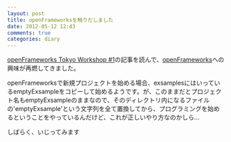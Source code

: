 ```yaml
---
layout: post
title: openFrameworksを触りだしました
date: 2012-05-12 12:43
comments: true
categories: diary
---
```

[openFrameworks Tokyo Workshop #1](http://yoppa.org/blog/3751.html)の記事を読んで、[openFrameworks](http://www.openframeworks.cc/)への興味が再燃してきました。

openFrameworksで新規プロジェクトを始める場合、exsamplesにはいっているemptyExsampleをコピーして始めるようです。が、このままだとプロジェクト名もemptyExsampleのままなので、そのディレクトリ内になるファイルの'emptyExsample'という文字列を全て置換してから、プログラミングを始めるということをやっているんだけど、これが正しいやり方なのかしら…

しばらく、いじってみます
